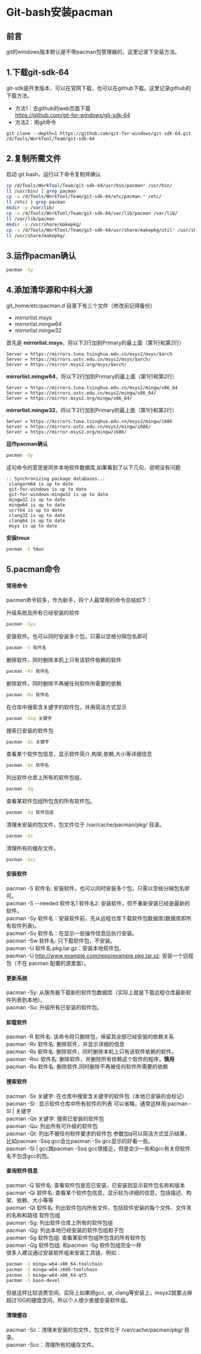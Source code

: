 # Git-bash安装pacman

## 前言
git的windows版本默认是不带pacman包管理器的，这里记录下安装方法。

## 1.下载git-sdk-64
git-sdk是开发版本，可以在官网下载，也可以在github下载。这里记录github的下载方法。

* 方法1：去github的web页面下载  
https://github.com/git-for-windows/git-sdk-64
* 方法2：用git命令
```git
git clone --depth=1 https://github.com/git-for-windows/git-sdk-64.git /d/Tools/WorkTool/Team/git-sdk-64
```

## 2.复制所需文件
启动 git bash，运行以下命令复制并确认
```bash
cp /d/Tools/WorkTool/Team/git-sdk-64/usr/bin/pacman* /usr/bin/
ll /usr/bin/ | grep pacman
cp -a /d/Tools/WorkTool/Team/git-sdk-64/etc/pacman.* /etc/
ll /etc/ | grep pacman
mkdir -p /var/lib/
cp -a /d/Tools/WorkTool/Team/git-sdk-64/var/lib/pacman /var/lib/
ll /var/lib/pacman
mkdir -p /usr/share/makepkg/
cp -a /d/Tools/WorkTool/Team/git-sdk-64/usr/share/makepkg/util* /usr/share/makepkg/
ll /usr/share/makepkg/
```

## 3.运作pacman确认
```bash
pacman -Sy
```

## 4.添加清华源和中科大源
git_home/etc/pacman.d 目录下有三个文件（修改前记得备份）
* mirrorlist.msys
* mirrorlist.mingw64
* mirrorlist.mingw32

首先是 **mirrorlist.msys**，将以下2行加到Primary的最上面（第1行和第2行）
```
Server = https://mirrors.tuna.tsinghua.edu.cn/msys2/msys/$arch
Server = https://mirrors.ustc.edu.cn/msys2/msys/$arch/
Server = https://mirror.msys2.org/msys/$arch/
```

**mirrorlist.mingw64**，将以下2行加到Primary的最上面（第1行和第2行）
```
Server = https://mirrors.tuna.tsinghua.edu.cn/msys2/mingw/x86_64
Server = https://mirrors.ustc.edu.cn/msys2/mingw/x86_64/
Server = https://mirror.msys2.org/mingw/x86_64/
```

**mirrorlist.mingw32**，将以下2行加到Primary的最上面（第1行和第2行）
```
Server = https://mirrors.tuna.tsinghua.edu.cn/msys2/mingw/i686
Server = https://mirrors.ustc.edu.cn/msys2/mingw/i686/
Server = https://mirror.msys2.org/mingw/i686/
```

**运作pacman确认**
```bash
pacman -Sy
```
这句命令的意思是同步本地软件数据库,如果看到了以下几句，说明没有问题
```
:: Synchronizing package databases...
 clangarm64 is up to date
 git-for-windows is up to date
 git-for-windows-mingw32 is up to date
 mingw32 is up to date
 mingw64 is up to date
 ucrt64 is up to date
 clang32 is up to date
 clang64 is up to date
 msys is up to date
```
**安装tmux**
```bash
pacman -S tmux
```

## 5.pacman命令

#### 常用命令
pacman命令较多，作为新手，将个人最常用的命令总结如下：

升级系统及所有已经安装的软件
```bash
pacman -Syu
```
安装软件。也可以同时安装多个包，只需以空格分隔包名即可
```bash
pacman -S 软件名
```
删除软件，同时删除本机上只有该软件依赖的软件
```bash
pacman -Rs 软件名
```
删除软件，同时删除不再被任何软件所需要的依赖
```bash
pacman -Ru 软件名
```
在仓库中搜索含关键字的软件包，并用简洁方式显示
```bash
pacman -Ssq 关键字
```
搜索已安装的软件包
```bash
pacman -Qs 关键字
```
查看某个软件包信息，显示软件简介,构架,依赖,大小等详细信息
```bash
pacman -Qi 软件名
```
列出软件仓库上所有的软件包组。
```bash
pacman -Sg
```
查看某软件包组所包含的所有软件包。
```bash
pacman -Sg 软件包组
```
清理未安装的包文件，包文件位于 /var/cache/pacman/pkg/ 目录。
```bash
pacman -Sc
```
清理所有的缓存文件。
```bash
pacman -Scc
```

#### 安装软件
pacman -S 软件名: 安装软件。也可以同时安装多个包，只需以空格分隔包名即可。  
pacman -S --needed 软件名1 软件名2: 安装软件，但不重新安装已经是最新的软件。  
pacman -Sy 软件名：安装软件前，先从远程仓库下载软件包数据库(数据库即所有软件列表)。  
pacman -Sv 软件名：在显示一些操作信息后执行安装。  
pacman -Sw 软件名: 只下载软件包，不安装。  
pacman -U 软件名.pkg.tar.gz：安装本地软件包。  
pacman -U http://www.example.com/repo/example.pkg.tar.xz: 安装一个远程包（不在 pacman 配置的源里面）。

#### 更新系统
pacman -Sy: 从服务器下载新的软件包数据库（实际上就是下载远程仓库最新软件列表到本地）。  
pacman -Su: 升级所有已安装的软件包。

#### 卸载软件
pacman -R 软件名: 该命令将只删除包，保留其全部已经安装的依赖关系  
pacman -Rv 软件名: 删除软件，并显示详细的信息  
pacman -Rs 软件名: 删除软件，同时删除本机上只有该软件依赖的软件。  
pacman -Rsc 软件名: 删除软件，并删除所有依赖这个软件的程序，**慎用**  
pacman -Ru 软件名: 删除软件,同时删除不再被任何软件所需要的依赖  

#### 搜索软件
pacman -Ss 关键字: 在仓库中搜索含关键字的软件包（本地已安装的会标记）  
pacman -Sl :
显示软件仓库中所有软件的列表
可以省略，通常这样用:pacman -Sl | 关键字  
pacman -Qs 关键字: 搜索已安装的软件包  
pacman -Qu: 列出所有可升级的软件包  
pacman -Qt: 列出不被任何软件要求的软件包
参数加q可以简洁方式显示结果，比如pacman -Ssq gcc会比pacman -Ss gcc显示的好看一些。  
pacman -Sl | gcc跟pacman -Ssq gcc很接近，但是会少一些和gcc有关但软件名不包含gcc的包。

#### 查询软件信息
pacman -Q 软件名: 查看软件包是否已安装，已安装则显示软件包名称和版本  
pacman -Qi 软件名: 查看某个软件包信息，显示较为详细的信息，包括描述、构架、依赖、大小等等  
pacman -Ql 软件名: 列出软件包内所有文件，包括软件安装的每个文件、文件夹的名称和路径
软件包组  
pacman -Sg: 列出软件仓库上所有的软件包组  
pacman -Qg: 列出本地已经安装的软件包组和子包  
pacman -Sg 软件包组: 查看某软件包组所包含的所有软件包  
pacman -Qg 软件包组: 和pacman -Sg 软件包组完全一样  
很多人建议通过安装软件组来安装工具链，例如：
```bash
pacman -S mingw-w64-x86_64-toolchain
pacman -S mingw-w64-i686-toolchain
pacman -S mingw-w64-x86_64-qt5
pacman -S base-devel
```
但是这样比较浪费空间。实际上如果把gcc, qt, clang等安装上，msys2就要占掉超过10G的硬盘空间，所以个人很少直接安装软件组。

#### 清理缓存
pacman -Sc：清理未安装的包文件，包文件位于 /var/cache/pacman/pkg/ 目录。  
pacman -Scc：清理所有的缓存文件。  
